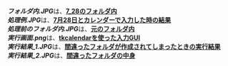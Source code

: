 ***フォルダ内.JPG***は、<ins>**7_28のフォルダ内**</ins><br>
***処理例.JPG***は、<ins>**7月28日とカレンダーで入力した時の結果**</ins><br>
***処理前のフォルダ内.JPG***は、<ins>**元のフォルダ内**</ins><br>
***実行画面.png***は、<ins>**tkcalendarを使った入力GUI**</ins><br>
***実行結果_1.JPG***は、<ins>**間違ったフォルダが作成されてしまったときの実行結果**</ins><br>
***実行結果_2.JPG***は、<ins>**間違ったフォルダの中身**</ins>


